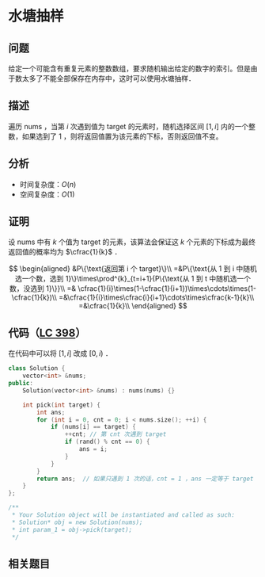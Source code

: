 # 水塘抽样

## 问题

给定一个可能含有重复元素的整数数组，要求随机输出给定的数字的索引。但是由于数太多了不能全部保存在内存中，这时可以使用水塘抽样．

## 描述

遍历 $\text{nums}$ ，当第 $i$ 次遇到值为 $\text{target}$ 的元素时，随机选择区间 $[1,i]$ 内的一个整数，如果选到了 $1$ ，则将返回值置为该元素的下标，否则返回值不变。

## 分析

- 时间复杂度：$O(n)$
- 空间复杂度：$O(1)$

## 证明

设 $\text{nums}$ 中有 $k$ 个值为 $\text{target}$ 的元素，该算法会保证这 $k$ 个元素的下标成为最终返回值的概率均为 $\cfrac{1}{k}$ ．

$$
\begin{aligned}
&P\{\text{返回第 i 个 target}\}\\
=&P\{\text{从 1 到 i 中随机选一个数，选到 1}\}\times\prod^{k}_{t=i+1}{P\{\text{从 1 到 t 中随机选一个数，没选到 1}\}}\\
=& \cfrac{1}{i}\times(1-\cfrac{1}{i+1})\times\cdots\times(1-\cfrac{1}{k})\\
=&\cfrac{1}{i}\times\cfrac{i}{i+1}\cdots\times\cfrac{k-1}{k}\\
=&\cfrac{1}{k}\\
\end{aligned}
$$

## 代码（[LC 398](https://leetcode.cn/problems/random-pick-index/)）

在代码中可以将 $[1,i]$ 改成 $[0,i)$ ．

```cpp
class Solution {
    vector<int> &nums;
public:
    Solution(vector<int> &nums) : nums(nums) {}

    int pick(int target) {
        int ans;
        for (int i = 0, cnt = 0; i < nums.size(); ++i) {
            if (nums[i] == target) {
                ++cnt; // 第 cnt 次遇到 target
                if (rand() % cnt == 0) {
                    ans = i;
                }
            }
        }
        return ans;  // 如果只遇到 1 次的话，cnt = 1 ，ans 一定等于 target
    }
};

/**
 * Your Solution object will be instantiated and called as such:
 * Solution* obj = new Solution(nums);
 * int param_1 = obj->pick(target);
 */
```

## 相关题目
